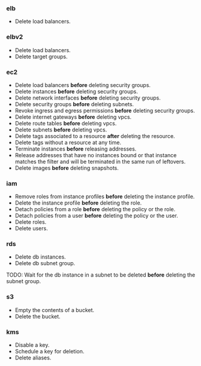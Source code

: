 ### elb
* Delete load balancers.


### elbv2
* Delete load balancers.
* Delete target groups.


### ec2
* Delete load balancers **before** deleting security groups.
* Delete instances **before** deleting security groups.
* Delete network interfaces **before** deleting security groups.
* Delete security groups **before** deleting subnets.
* Revoke ingress and egress permissions **before** deleting security groups.
* Delete internet gateways **before** deleting vpcs.
* Delete route tables **before** deleting vpcs.
* Delete subnets **before** deleting vpcs.
* Delete tags associated to a resource **after** deleting the resource.
* Delete tags without a resource at any time.
* Terminate instances **before** releasing addresses.
* Release addresses that have no instances bound or that instance matches
the filter and will be terminated in the same run of leftovers.
* Delete images **before** deleting snapshots.


### iam
* Remove roles from instance profiles **before** deleting the instance profile.
* Delete the instance profile **before** deleting the role.
* Detach policies from a role **before** deleting the policy or the role.
* Detach policies from a user **before** deleting the policy or the user.
* Delete roles.
* Delete users.


### rds
* Delete db instances.
* Delete db subnet group.

TODO: Wait for the db instance in a subnet to be deleted **before** deleting the subnet group.


### s3
* Empty the contents of a bucket.
* Delete the bucket.

### kms
* Disable a key.
* Schedule a key for deletion.
* Delete aliases.
